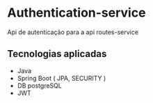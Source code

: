 # Authentication-service
Api de autenticação para a api routes-service
## Tecnologias aplicadas
- Java
- Spring Boot ( JPA, SECURITY )
- DB postgreSQL
- JWT 
